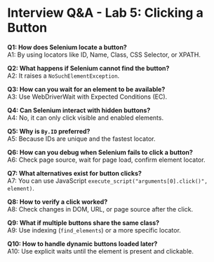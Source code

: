 # Interview Q&A - Lab 5: Clicking a Button

**Q1: How does Selenium locate a button?**  
A1: By using locators like ID, Name, Class, CSS Selector, or XPATH.

**Q2: What happens if Selenium cannot find the button?**  
A2: It raises a `NoSuchElementException`.

**Q3: How can you wait for an element to be available?**  
A3: Use WebDriverWait with Expected Conditions (EC).

**Q4: Can Selenium interact with hidden buttons?**  
A4: No, it can only click visible and enabled elements.

**Q5: Why is `By.ID` preferred?**  
A5: Because IDs are unique and the fastest locator.

**Q6: How can you debug when Selenium fails to click a button?**  
A6: Check page source, wait for page load, confirm element locator.

**Q7: What alternatives exist for button clicks?**  
A7: You can use JavaScript `execute_script("arguments[0].click()", element)`.

**Q8: How to verify a click worked?**  
A8: Check changes in DOM, URL, or page source after the click.

**Q9: What if multiple buttons share the same class?**  
A9: Use indexing (`find_elements`) or a more specific locator.

**Q10: How to handle dynamic buttons loaded later?**  
A10: Use explicit waits until the element is present and clickable.
